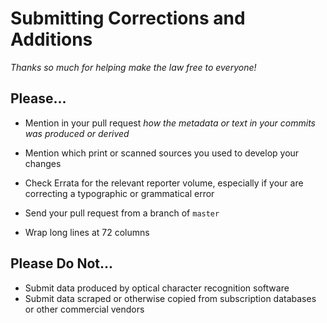 # Submitting Corrections and Additions

_Thanks so much for helping make the law free to everyone!_

## Please...

- Mention in your pull request _how the metadata or text in your commits
  was produced or derived_
- Mention which print or scanned sources you used to develop your changes
- Check Errata for the relevant reporter volume, especially if your are
  correcting a typographic or grammatical error

- Send your pull request from a branch of `master`
- Wrap long lines at 72 columns

## Please Do Not...

- Submit data produced by optical character recognition software
- Submit data scraped or otherwise copied from subscription databases or
  other commercial vendors
